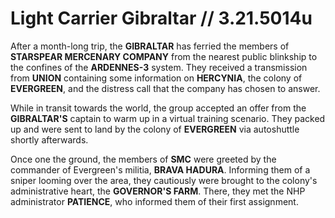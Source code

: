 # Light Carrier Gibraltar // 3.21.5014u
After a month-long trip, the **GIBRALTAR** has ferried the members of **STARSPEAR MERCENARY COMPANY** from the nearest public blinkship to the confines of the **ARDENNES-3** system. They received a transmission from **UNION** containing some information on **HERCYNIA**, the colony of **EVERGREEN**, and the distress call that the company has chosen to answer.

While in transit towards the world, the group accepted an offer from the **GIBRALTAR'S** captain to warm up in a virtual training scenario. They packed up and were sent to land by the colony of **EVERGREEN** via autoshuttle shortly afterwards.

Once one the ground, the members of **SMC** were greeted by the commander of Evergreen's militia, **BRAVA HADURA**. Informing them of a sniper looming over the area, they cautiously were brought to the colony's administrative heart, the **GOVERNOR'S FARM**. There, they met the NHP administrator **PATIENCE**, who informed them of their first assignment.
